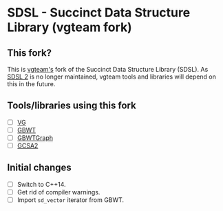 # SDSL - Succinct Data Structure Library (vgteam fork)

## This fork?

This is [vgteam's](https://github.com/vgteam) fork of the Succinct Data Structure Library (SDSL).
As [SDSL 2](https://github.com/simongog/sdsl-lite) is no longer maintained, vgteam tools and libraries will depend on this in the future.

## Tools/libraries using this fork

- [ ] [VG](https://github.com/vgteam/vg)
- [ ] [GBWT](https://github.com/jltsiren/gbwt)
- [ ] [GBWTGraph](https://github.com/jltsiren/gbwtgraph)
- [ ] [GCSA2](https://github.com/jltsiren/gcsa2)

## Initial changes

- [ ] Switch to C++14.
- [ ] Get rid of compiler warnings.
- [ ] Import `sd_vector` iterator from GBWT.
